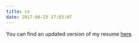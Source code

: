```yaml
---
title: cv
date: 2017-06-25 17:03:07
---
```


You can find an updated version of my resume [here](https://alexpnt.github.io/curriculum-vitae/).
